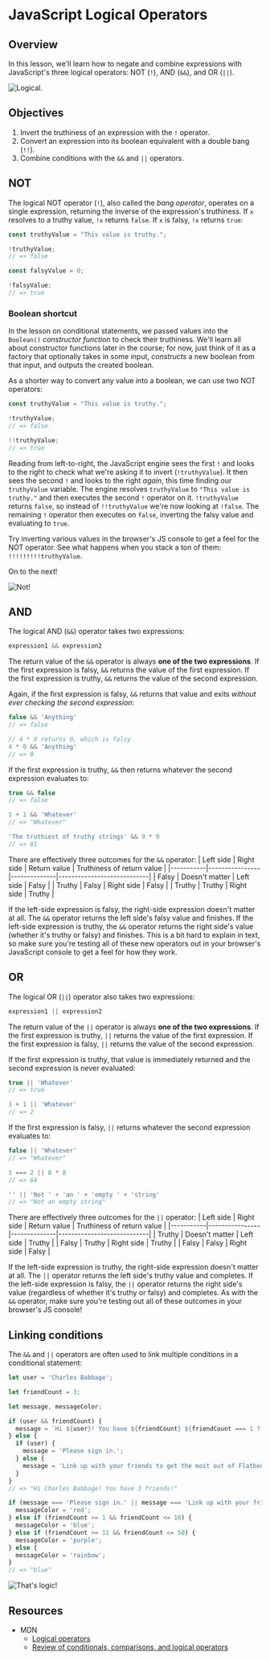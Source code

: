 # JavaScript Logical Operators

## Overview
In this lesson, we'll learn how to negate and combine expressions with JavaScript's three logical operators: NOT (`!`), AND (`&&`), and OR (`||`).

<picture>
  <source srcset="https://curriculum-content.s3.amazonaws.com/web-development/js/basics/logical-operators-readme/logical.webp" type="image/webp">
  <source srcset="https://curriculum-content.s3.amazonaws.com/web-development/js/basics/logical-operators-readme/logical.gif" type="image/gif">
  <img src="https://curriculum-content.s3.amazonaws.com/web-development/js/basics/logical-operators-readme/logical.gif" alt="Logical.">
</picture>

## Objectives
1. Invert the truthiness of an expression with the `!` operator.
2. Convert an expression into its boolean equivalent with a double bang (`!!`).
3. Combine conditions with the `&&` and `||` operators.

## NOT
The logical NOT operator (`!`), also called the _bang operator_, operates on a single expression, returning the inverse of the expression's truthiness. If `x` resolves to a truthy value, `!x` returns `false`. If `x` is falsy, `!x` returns `true`:
```js
const truthyValue = "This value is truthy.";

!truthyValue;
// => false

const falsyValue = 0;

!falsyValue;
// => true
```

### Boolean shortcut
In the lesson on conditional statements, we passed values into the `Boolean()` _constructor function_ to check their truthiness. We'll learn all about constructor functions later in the course; for now, just think of it as a factory that optionally takes in some input, _constructs_ a new boolean from that input, and outputs the created boolean.

As a shorter way to convert any value into a boolean, we can use two NOT operators:
```js
const truthyValue = "This value is truthy.";

!truthyValue;
// => false

!!truthyValue;
// => true
```

Reading from left-to-right, the JavaScript engine sees the first `!` and looks to the right to check what we're asking it to invert (`!truthyValue`). It then sees the second `!` and looks to the right _again_, this time finding our `truthyValue` variable. The engine resolves `truthyValue` to `"This value is truthy."` and then executes the second `!` operator on it. `!truthyValue` returns `false`, so instead of `!!truthyValue` we're now looking at `!false`. The remaining `!` operator then executes on `false`, inverting the falsy value and evaluating to `true`.

Try inverting various values in the browser's JS console to get a feel for the NOT operator. See what happens when you stack a ton of them: `!!!!!!!!!truthyValue`.

On to the next!

<picture>
  <source srcset="https://curriculum-content.s3.amazonaws.com/web-development/js/basics/logical-operators-readme/not.webp" type="image/webp">
  <source srcset="https://curriculum-content.s3.amazonaws.com/web-development/js/basics/logical-operators-readme/not.gif" type="image/gif">
  <img src="https://curriculum-content.s3.amazonaws.com/web-development/js/basics/logical-operators-readme/not.gif" alt="Not!">
</picture>

## AND
The logical AND (`&&`) operator takes two expressions:
```js
expression1 && expression2
```

The return value of the `&&` operator is always **one of the two expressions**. If the first expression is falsy, `&&` returns the value of the first expression. If the first expression is truthy, `&&` returns the value of the second expression.

Again, if the first expression is falsy, `&&` returns that value and exits _without ever checking the second expression_:
```js
false && 'Anything'
// => false

// 4 * 0 returns 0, which is falsy
4 * 0 && 'Anything'
// => 0
```

If the first expression is truthy, `&&` then returns whatever the second expression evaluates to:
```js
true && false
// => false

1 + 1 && 'Whatever'
// => "Whatever"

'The truthiest of truthy strings' && 9 * 9
// => 81
```

There are effectively three outcomes for the `&&` operator:
| Left side |   Right side   | Return value | Truthiness of return value |
|-----------|----------------|--------------|----------------------------|
|   Falsy   | Doesn't matter |  Left side   |           Falsy            |
|   Truthy  |     Falsy      |  Right side  |           Falsy            |
|   Truthy  |     Truthy     |  Right side  |           Truthy           |

If the left-side expression is falsy, the right-side expression doesn't matter at all. The `&&` operator returns the left side's falsy value and finishes. If the left-side expression is truthy, the `&&` operator returns the right side's value (whether it's truthy or falsy) and finishes. This is a bit hard to explain in text, so make sure you're testing all of these new operators out in your browser's JavaScript console to get a feel for how they work.

## OR
The logical OR (`||`) operator also takes two expressions:
```js
expression1 || expression2
```

The return value of the `||` operator is always **one of the two expressions**. If the first expression is truthy, `||` returns the value of the first expression. If the first expression is falsy, `||` returns the value of the second expression.

If the first expression is truthy, that value is immediately returned and the second expression is never evaluated:
```js
true || 'Whatever'
// => true

1 + 1 || 'Whatever'
// => 2
```

If the first expression is falsy, `||` returns whatever the second expression evaluates to:
```js
false || 'Whatever'
// => "Whatever"

1 === 2 || 8 * 8
// => 64

'' || 'Not ' + 'an ' + 'empty ' + 'string'
// => "Not an empty string"
```

There are effectively three outcomes for the `||` operator:
| Left side |   Right side   | Return value | Truthiness of return value |
|-----------|----------------|--------------|----------------------------|
|   Truthy  | Doesn't matter |  Left side   |           Truthy           |
|   Falsy   |     Truthy     |  Right side  |           Truthy           |
|   Falsy   |     Falsy      |  Right side  |           Falsy            |

If the left-side expression is truthy, the right-side expression doesn't matter at all. The `||` operator returns the left side's truthy value and completes. If the left-side expression is falsy, the `||` operator returns the right side's value (regardless of whether it's truthy or falsy) and completes. As with the `&&` operator, make sure you're testing out all of these outcomes in your browser's JS console!

## Linking conditions
The `&&` and `||` operators are often used to link multiple conditions in a conditional statement:
```js
let user = 'Charles Babbage';

let friendCount = 3;

let message, messageColor;

if (user && friendCount) {
  message = `Hi ${user}! You have ${friendCount} ${friendCount === 1 ? 'friend' : 'friends'}!`;
} else {
  if (user) {
    message = 'Please sign in.';
  } else {
    message = 'Link up with your friends to get the most out of Flatbook!';
  }
}
// => "Hi Charles Babbage! You have 3 friends!"

if (message === 'Please sign in.' || message === 'Link up with your friends to get the most out of Flatbook!') {
  messageColor = 'red';
} else if (friendCount >= 1 && friendCount <= 10) {
  messageColor = 'blue';
} else if (friendCount >= 11 && friendCount <= 50) {
  messageColor = 'purple';
} else {
  messageColor = 'rainbow';
}
// => "blue"
```

<picture>
  <source srcset="https://curriculum-content.s3.amazonaws.com/web-development/js/basics/logical-operators-readme/thats_logic.webp" type="image/webp">
  <source srcset="https://curriculum-content.s3.amazonaws.com/web-development/js/basics/logical-operators-readme/thats_logic.gif" type="image/gif">
  <img src="https://curriculum-content.s3.amazonaws.com/web-development/js/basics/logical-operators-readme/thats_logic.gif" alt="That's logic!">
</picture>

## Resources
- MDN
  + [Logical operators](https://developer.mozilla.org/en-US/docs/Web/JavaScript/Reference/Operators/Logical_Operators)
  + [Review of conditionals, comparisons, and logical operators](https://developer.mozilla.org/en-US/docs/Learn/JavaScript/Building_blocks/conditionals)
